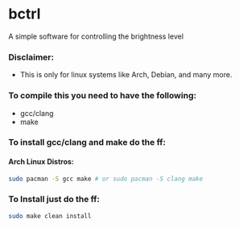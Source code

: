 # bctrl
A simple software for controlling the brightness level

### Disclaimer:
- This is only for linux systems like Arch, Debian, and many more.

### To compile this you need to have the following:
- gcc/clang
- make

### To install <strong>gcc/clang</strong> and <strong>make</strong> do the ff:
#### Arch Linux Distros:
```bash
sudo pacman -S gcc make # or sudo pacman -S clang make
```

### To Install just do the ff:
```bash
sudo make clean install
```
